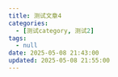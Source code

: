 ```yaml
---
title: 测试文章4
categories:
  - [测试category, 测试2]
tags:
  - null
date: 2025-05-08 21:43:00
updated: 2025-05-08 21:55:00
---
```

